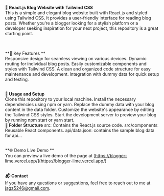**📝 React.js Blog Website with Tailwind CSS**
<br>
This is a simple and elegant blog website built with React.js and styled using Tailwind CSS. It provides a user-friendly interface for reading blog posts. Whether you're a blogger looking for a stylish platform or a developer seeking inspiration for your next project, this repository is a great starting point.  
<br><br>

**🚀 Key Features ** 
<br>
Responsive design for seamless viewing on various devices. Dynamic routing for individual blog posts. Easily customizable components and styles with Tailwind CSS. A clean and organized code structure for easy maintenance and development. Integration with dummy data for quick setup and testing. 
<br><br>

**🔧 Usage and Setup** 
<br>
Clone this repository to your local machine. Install the necessary dependencies using npm or yarn. Replace the dummy data with your blog content in the data folder. Customize the website's appearance by editing the Tailwind CSS styles. Start the development server to preview your blog by running npm start or yarn start. 
<br>
**📁 Folder Structure**  src: Contains the React.js source code. src/components: Reusable React components. api/data.json: contains the sample blog data for api...
<br><br>

**🌐 Demo  Live Demo **<br>
You can preview a live demo of the page at [https://blogger-lime.vercel.app/](https://blogger-lime.vercel.app/)
<br><br>

**📬 Contact**
<br>
If you have any questions or suggestions, feel free to reach out to me at jagz5246@gmail.com.
